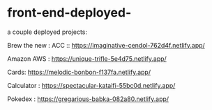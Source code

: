# front-end-deployed-
a couple deployed projects:

Brew the new : ACC :: https://imaginative-cendol-762d4f.netlify.app/

Amazon AWS : https://unique-trifle-5e4d75.netlify.app/

Cards: https://melodic-bonbon-f137fa.netlify.app/

Calculator : https://spectacular-kataifi-55bc0d.netlify.app/

Pokedex : https://gregarious-babka-082a80.netlify.app/
